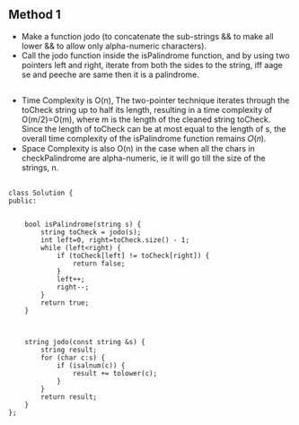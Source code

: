 ## Method 1
- Make a function jodo (to concatenate the sub-strings && to make all lower && to allow only alpha-numeric characters).
- Call the jodo function inside the isPalindrome function, and by using two pointers left and right, iterate from both the sides to the string, iff aage se and peeche are same then it is a palindrome.
##
- Time Complexity is O(n), The two-pointer technique iterates through the toCheck string up to half its length, resulting in a time complexity of 
O(m/2)=O(m), where m is the length of the cleaned string toCheck.
Since the length of toCheck can be at most equal to the length of s, the overall time complexity of the isPalindrome function remains 𝑂(𝑛).
- Space Complexity is also O(n) in the case when all the chars in checkPalindrome are alpha-numeric, ie it will go till the size of the strings, n.
##
```
class Solution {
public:


    bool isPalindrome(string s) {
        string toCheck = jodo(s);
        int left=0, right=toCheck.size() - 1;
        while (left<right) {
            if (toCheck[left] != toCheck[right]) {
                return false;
            }
            left++;
            right--;
        }
        return true;
    }



    string jodo(const string &s) { 
        string result;
        for (char c:s) {
            if (isalnum(c)) {
                result += tolower(c);
            }
        }
        return result;
    }
};

```
